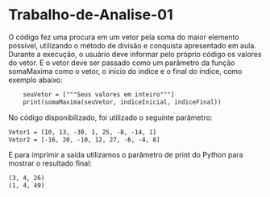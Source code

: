 # Trabalho-de-Analise-01
 
O código fez uma procura em um vetor pela soma do maior elemento possível, utilizando o método de divisão e conquista apresentado em aula.
Durante a execução, o usuário deve informar pelo próprio código os valores do vetor. E o vetor deve ser passado como um parâmetro da função somaMaxima como o vetor, o início do índice e o final do índice, como exemplo abaixo:
```xml
    seuVetor = ["""Seus valores em inteiro"""]
    print(somaMaxima(seuVetor, indiceInicial, indiceFinal))
```
No código disponibilizado, foi utilizado o seguinte parâmetro:
```xml
Vetor1 = [10, 13, -30, 1, 25, -8, -14, 1]
Vetor2 = [-16, 20, -10, 12, 27, -6, -4, 8]
```
E para imprimir a saída utilizamos o parâmetro de print do Python para mostrar o resultado final:
```xml
(3, 4, 26)
(1, 4, 49)
```
